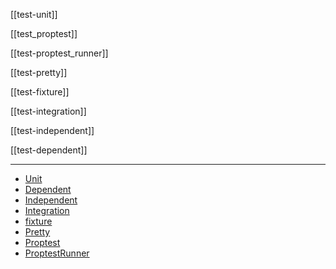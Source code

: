 [[test-unit]]

[[test_proptest]]

[[test-proptest_runner]]

[[test-pretty]]

[[test-fixture]]

[[test-integration]]

[[test-independent]]

[[test-dependent]]

---

- [Unit](test_unit/test-unit.md)
- [Dependent](test_dependent/test-dependent.md)
- [Independent](test_independent/test-independent.md)
- [Integration](test_integration/test-integration.md)
- [fixture](test_fixture/test-fixture.md)
- [Pretty](test_pretty/test-pretty.md)
- [Proptest](test_proptest/test-proptest.md)
- [ProptestRunner](test_proptest_runner/test-proptest_runner.md)